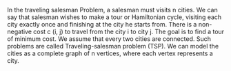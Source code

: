 In the traveling salesman Problem, a salesman must visits n cities. We can say that salesman wishes to make a tour or Hamiltonian cycle, visiting each city exactly once and finishing at the city he starts from. There is a non-negative cost c (i, j) to travel from the city i to city j. The goal is to find a tour of minimum cost. We assume that every two cities are connected. Such problems are called Traveling-salesman problem (TSP). We can model the cities as a complete graph of n vertices, where each vertex represents a city.
